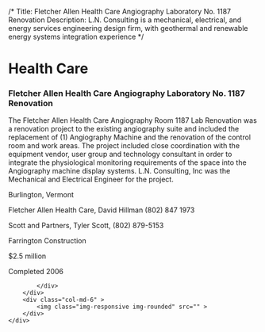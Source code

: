 /*
Title: Fletcher Allen Health Care Angiography Laboratory No. 1187 Renovation
Description: L.N. Consulting is a mechanical, electrical, and energy services engineering design firm, with geothermal and renewable energy systems integration experience
*/

# Health Care

<div>
	<div class="row">
		<div class="col-md-6" >
			<div class="well" >
				<h3>Fletcher Allen Health Care Angiography Laboratory No. 1187 Renovation</h3>
				<p>
   
   The Fletcher Allen Health Care Angiography Room 1187  Lab Renovation was a renovation project to the existing angiography suite and included the replacement of (1) Angiography Machine and the renovation of the control room and work areas.  The project included close coordination with the equipment vendor, user group and technology consultant in order to integrate the physiological monitoring requirements of the space into the Angiography machine display systems.  L.N. Consulting, Inc was the Mechanical and Electrical Engineer for the project.
</p>
				<p>Burlington, Vermont</p>
				<p>Fletcher Allen Health Care, David Hillman (802) 847 1973</p>
				<p>Scott and Partners, Tyler Scott, (802) 879-5153</p>
				<p>Farrington Construction</p>
				<p>$2.5 million</p>
				<p>Completed 2006</p>
				<p></p>
				
			</div>
		</div>
		<div class="col-md-6" >
			<img class="img-responsive img-rounded" src="" >
		</div>
	</div>
</div>